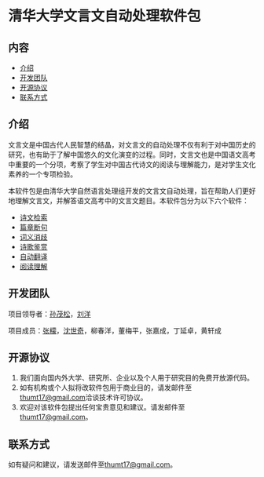 清华大学文言文自动处理软件包
============================

内容
----

-   [介绍](#介绍)
-   [开发团队](#开发团队)
-   [开源协议](#开源协议)
-   [联系方式](#联系方式)

## 介绍


文言文是中国古代人民智慧的结晶，对文言文的自动处理不仅有利于对中国历史的研究，也有助于了解中国悠久的文化演变的过程。同时，文言文也是中国语文高考中重要的一个分项，考察了学生对中国古代诗文的阅读与理解能力，是对学生文化素养的一个专项检验。

本软件包是由清华大学自然语言处理组开发的文言文自动处理，旨在帮助人们更好地理解文言文，并解答语文高考中的文言文题目。本软件包分为以下六个软件：

-   [诗文检索](https://github.com/thumt/THUCC/tree/master/PoemRetrieval)
-   [篇章断句](https://github.com/thumt/THUCC/tree/master/SentenceSegmentation)
-   [词义消歧](https://github.com/thumt/THUCC/tree/master/WordSenseDisambiguation)
-   [诗歌鉴赏](https://github.com/thumt/THUCC/tree/master/PoemAppreciation)
-   [自动翻译](https://github.com/thumt/THUCC/tree/master/MachineTranslation)
-   [阅读理解](https://github.com/thumt/THUCC/tree/master/MachineComprehension)

## 开发团队


项目领导者：[孙茂松](http://www.thunlp.org/site2/index.php/zh/people?id=16)，[刘洋](http://nlp.csai.tsinghua.edu.cn/~ly/)

项目成员：[张檬](http://nlp.csai.tsinghua.edu.cn/~zm/)，[沈世奇](http://nlp.csai.tsinghua.edu.cn/~ssq/)，柳春洋，董梅平，张嘉成，丁延卓，黄轩成

## 开源协议

1. 我们面向国内外大学、研究所、企业以及个人用于研究目的免费开放源代码。
2. 如有机构或个人拟将改软件包用于商业目的，请发邮件至[thumt17@gmail.com](mailto:thumt17@gmail.com)洽谈技术许可协议。
3. 欢迎对该软件包提出任何宝贵意见和建议。请发邮件至[thumt17@gmail.com](mailto:thumt17@gmail.com)。

## 联系方式

如有疑问和建议，请发送邮件至[thumt17@gmail.com](mailto:thumt17@gmail.com)。
